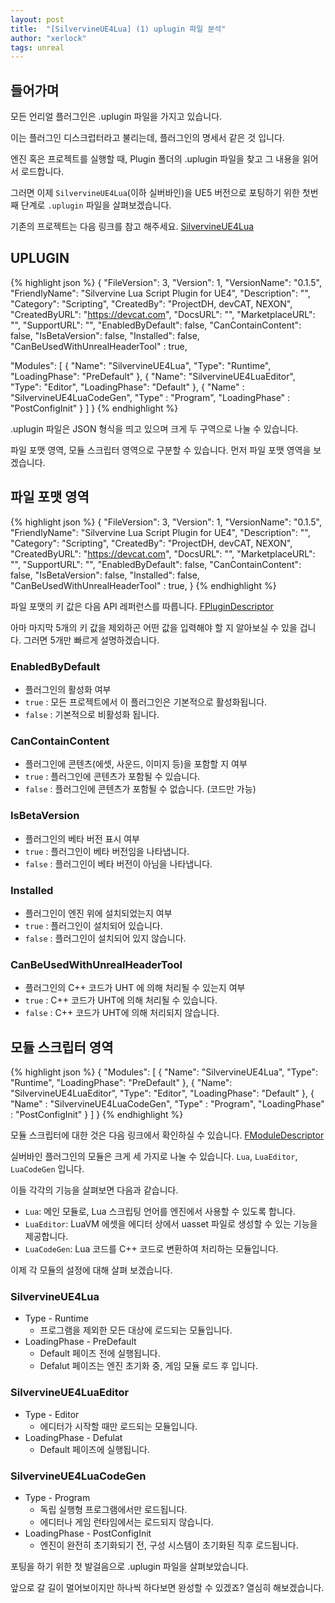 ```yaml
---
layout: post
title:  "[SilvervineUE4Lua] (1) uplugin 파일 분석"
author: "xerlock"
tags: unreal
---
```


## 들어가며
모든 언리얼 플러그인은 .uplugin 파일을 가지고 있습니다.

이는 플러그인 디스크럽터라고 불리는데, 플러그인의 명세서 같은 것 입니다.

엔진 혹은 프로젝트를 실행할 때, Plugin 폴더의 .uplugin 파일을 찾고 그 내용을 읽어서 로드합니다.

그러면 이제 `SilvervineUE4Lua`(이하 실버바인)을 UE5 버전으로 포팅하기 위한 첫번째 단계로 `.uplugin` 파일을 살펴보겠습니다.

기존의 프로젝트는 다음 링크를 참고 해주세요.
[SilvervineUE4Lua](https://github.com/devcat-studio/SilvervineUE4Lua)

## UPLUGIN
{% highlight json %}
{
  "FileVersion": 3,
  "Version": 1,
  "VersionName": "0.1.5",
  "FriendlyName": "Silvervine Lua Script Plugin for UE4",
  "Description": "",
  "Category": "Scripting",
  "CreatedBy": "ProjectDH, devCAT, NEXON",
  "CreatedByURL": "https://devcat.com",
  "DocsURL": "",
  "MarketplaceURL": "",
  "SupportURL": "",
  "EnabledByDefault": false,
  "CanContainContent": false,
  "IsBetaVersion": false,
  "Installed": false,
  "CanBeUsedWithUnrealHeaderTool" : true,

  "Modules": [
    {
      "Name": "SilvervineUE4Lua",
      "Type": "Runtime",
      "LoadingPhase": "PreDefault"
    },
    {
      "Name": "SilvervineUE4LuaEditor",
      "Type": "Editor",
      "LoadingPhase": "Default"
    },
    {
      "Name" : "SilvervineUE4LuaCodeGen",
      "Type" : "Program",
      "LoadingPhase" : "PostConfigInit"
    }
  ]
}
{% endhighlight %}

.uplugin 파일은 JSON 형식을 띄고 있으며 크게 두 구역으로 나눌 수 있습니다.

파일 포맷 영역, 모듈 스크립터 영역으로 구분할 수 있습니다.
먼저 파일 포맷 영역을 보겠습니다.

## 파일 포맷 영역

{% highlight json %}
{
  "FileVersion": 3,
  "Version": 1,
  "VersionName": "0.1.5",
  "FriendlyName": "Silvervine Lua Script Plugin for UE4",
  "Description": "",
  "Category": "Scripting",
  "CreatedBy": "ProjectDH, devCAT, NEXON",
  "CreatedByURL": "https://devcat.com",
  "DocsURL": "",
  "MarketplaceURL": "",
  "SupportURL": "",
  "EnabledByDefault": false,
  "CanContainContent": false,
  "IsBetaVersion": false,
  "Installed": false,
  "CanBeUsedWithUnrealHeaderTool" : true,
}
{% endhighlight %}

파일 포맷의 키 값은 다음 API 레퍼런스를 따릅니다.
[FPluginDescriptor](https://dev.epicgames.com/documentation/ko-kr/unreal-engine/API/Runtime/Projects/FPluginDescriptor?application_version=5.0)

아마 마지막 5개의 키 값을 제외하곤 어떤 값을 입력해야 할 지 알아보실 수 있을 겁니다. 그러면 5개만 빠르게 설명하겠습니다.

### EnabledByDefault

- 플러그인의 활성화 여부
- `true` : 모든 프로젝트에서 이 플러그인은 기본적으로 활성화됩니다.
- `false` : 기본적으로 비활성화 됩니다.

### CanContainContent

- 플러그인에 콘텐츠(에셋, 사운드, 이미지 등)을 포함할 지 여부
- `true` : 플러그인에 콘텐츠가 포함될 수 있습니다.
- `false` : 플러그인에 콘텐츠가 포함될 수 없습니다. (코드만 가능)

### IsBetaVersion

- 플러그인의 베타 버전 표시 여부
- `true` : 플러그인이 베타 버전임을 나타냅니다.
- `false` : 플러그인이 베타 버전이 아님을 나타냅니다.

### Installed

- 플러그인이 엔진 위에 설치되었는지 여부
- `true` : 플러그인이 설치되어 있습니다.
- `false` : 플러그인이 설치되어 있지 않습니다.

### CanBeUsedWithUnrealHeaderTool

- 플러그인의 C++ 코드가 UHT 에 의해 처리될 수 있는지 여부
- `true` : C++ 코드가 UHT에 의해 처리될 수 있습니다.
- `false` : C++ 코드가 UHT에 의해 처리되지 않습니다.

## 모듈 스크립터 영역

{% highlight json %}
{
"Modules": [
    {
      "Name": "SilvervineUE4Lua",
      "Type": "Runtime",
      "LoadingPhase": "PreDefault"
    },
    {
      "Name": "SilvervineUE4LuaEditor",
      "Type": "Editor",
      "LoadingPhase": "Default"
    },
    {
      "Name" : "SilvervineUE4LuaCodeGen",
      "Type" : "Program",
      "LoadingPhase" : "PostConfigInit"
    }
  ]
}
{% endhighlight %}

모듈 스크립터에 대한 것은 다음 링크에서 확인하실 수 있습니다.
[FModuleDescriptor](https://dev.epicgames.com/documentation/ko-kr/unreal-engine/API/Runtime/Projects/FModuleDescriptor?application_version=5.0)

실버바인 플러그인의 모듈은 크게 세 가지로 나눌 수 있습니다. `Lua`, `LuaEditor`, `LuaCodeGen` 입니다.

이들 각각의 기능을 살펴보면 다음과 같습니다.

- `Lua`: 메인 모듈로, Lua 스크립팅 언어를 엔진에서 사용할 수 있도록 합니다.
- `LuaEditor`: LuaVM 에셋을 에디터 상에서 uasset 파일로 생성할 수 있는 기능을 제공합니다.
- `LuaCodeGen`: Lua 코드를 C++ 코드로 변환하여 처리하는 모듈입니다.

이제 각 모듈의 설정에 대해 살펴 보겠습니다.

### SilvervineUE4Lua

- Type - Runtime
    - 프로그램을 제외한 모든 대상에 로드되는 모듈입니다.
- LoadingPhase - PreDefault
    - Default 페이즈 전에 실행됩니다.
    - Defalut 페이즈는 엔진 초기화 중, 게임 모듈 로드 후 입니다.

### SilvervineUE4LuaEditor

- Type - Editor
    - 에디터가 시작할 때만 로드되는 모듈입니다.
- LoadingPhase - Defulat
    - Default 페이즈에 실행됩니다.

### SilvervineUE4LuaCodeGen

- Type - Program
    - 독립 실행형 프로그램에서만 로드됩니다.
    - 에디터나 게임 런타임에서는 로드되지 않습니다.
- LoadingPhase - PostConfigInit
    - 엔진이 완전히 초기화되기 전, 구성 시스템이 초기화된 직후 로드됩니다.

포팅을 하기 위한 첫 발걸음으로 .uplugin 파일을 살펴보았습니다.

앞으로 갈 길이 멀어보이지만 하나씩 하다보면 완성할 수 있겠죠? 열심히 해보겠습니다.